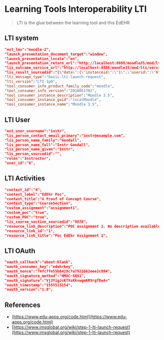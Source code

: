 # Learning Tools Interoperability LTI

> LTI is the glue between the learning tool and this EdEHR

## LTI system

```json
"ext_lms":"moodle-2",
"launch_presentation_document_target":"window",
"launch_presentation_locale":"en",
"launch_presentation_return_url":"http://localhost:8888/moodle35/mod/lti/return.php?course=4&launch_container=4&instanceid=1&sesskey=ut8G1UK7j2",
"lis_outcome_service_url":"http://localhost:8888/moodle35/mod/lti/service.php",
"lis_result_sourcedid":"{\"data\":{\"instanceid\":\"1\",\"userid\":\"6\",\"typeid\":\"4\",\"launchid\":449591125},\"hash\":\"2296e83a755070c596526b49d2a35eb06d24f16fde942a8c8d552e7dd01600bc\"}",
"lti_message_type":"basic-lti-launch-request",
"lti_version":"LTI-1p0",
"tool_consumer_info_product_family_code":"moodle",
"tool_consumer_info_version":"2018051702",
"tool_consumer_instance_description":"Moodle 3.5",
"tool_consumer_instance_guid":"localMoodle",
"tool_consumer_instance_name":"Moodle 3.5",
```

## LTI User

```json
"ext_user_username":"instr",
"lis_person_contact_email_primary":"instr@example.com",
"lis_person_name_family":"Goodall",
"lis_person_name_full":"Instr Goodall",
"lis_person_name_given":"Instr",
"lis_person_sourcedid":"",
"roles":"Instructor",
"user_id":"6",
```

## LTI Activities
```json
"context_id":"4",
"context_label":"EdEhr Poc",
"context_title":"A Proof of Concept Course",
"context_type":"CourseSection",
"custom_assignment":"assignment1",
"custom_poc":"true",
"custom_POC":"true",
"lis_course_section_sourcedid":"9876",
"resource_link_description":"POC assignment 1. No description available because this is just a POC",
"resource_link_id":"1",
"resource_link_title":"Poc EdEhr Assignment 1",
```


## LTI OAuth
```json
"oauth_callback":"about:blank",
"oauth_consumer_key":"edehrkey",
"oauth_nonce":"74fc7fe55b6428c7a7921b62eee2c994",
"oauth_signature_method":"HMAC-SHA1",
"oauth_signature":"Vj3YigJcKTXsKkvwgm6R9rgfDwA="
"oauth_timestamp":"1555513154",
"oauth_version":"1.0",
```

## References

- [https://www.edu-apps.org/code.html](https://www.edu-apps.org/code.html)
- [https://www.imsglobal.org/wiki/step-1-lti-launch-request](https://www.imsglobal.org/wiki/step-1-lti-launch-request)